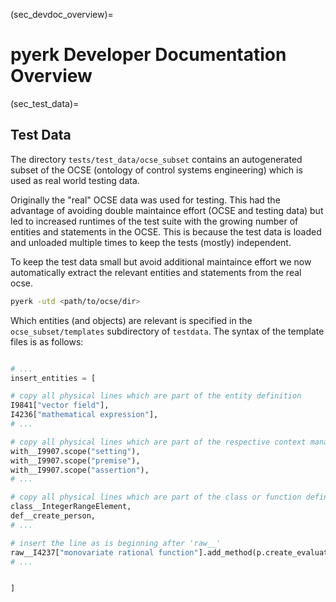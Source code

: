 (sec_devdoc_overview)=
# pyerk Developer Documentation Overview



(sec_test_data)=
## Test Data

The directory `tests/test_data/ocse_subset` contains an autogenerated subset of the OCSE (ontology of control systems engineering) which is used as real world testing data.

Originally the "real" OCSE data was used for testing. This had the advantage of avoiding double maintaince effort (OCSE  and testing data) but led to increased runtimes of the test suite with the growing number of entities and statements in the OCSE. This is because the test data is loaded and unloaded multiple times to keep the tests (mostly) independent.

To keep the test data small but avoid additional maintaince effort we now automatically extract the relevant entities and statements from the real ocse.

```bash
pyerk -utd <path/to/ocse/dir>
```

Which entities (and objects) are relevant is specified in the `ocse_subset/templates` subdirectory of `testdata`. The syntax of the template files is as follows:

```python

# ...
insert_entities = [

# copy all physical lines which are part of the entity definition
I9841["vector field"],
I4236["mathematical expression"],
# ...

# copy all physical lines which are part of the respective context manager
with__I9907.scope("setting"),
with__I9907.scope("premise"),
with__I9907.scope("assertion"),
# ...

# copy all physical lines which are part of the class or function definition
class__IntegerRangeElement,
def__create_person,
# ...

# insert the line as is beginning after 'raw__'
raw__I4237["monovariate rational function"].add_method(p.create_evaluated_mapping, "_custom_call"),
# ...


]


```

